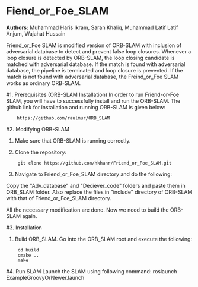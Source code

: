 # Fiend_or_Foe_SLAM
**Authors:** Muhammad Haris Ikram, Saran Khaliq, Muhammad Latif Latif Anjum, Wajahat Hussain


Friend_or_Foe SLAM is modified version of ORB-SLAM with inclusion of adversarial database to detect and prevent false loop closures. Whenever a loop closure is detected by ORB-SLAM, the loop closing candidate is matched with adversarial database. If the match is found with adversarial database, the pipeline is terminated and loop closure is prevented. If the match is not found with adversarial database, the Freind_or_Foe SLAM works as ordinary ORB-SLAM.


#1. Prerequisites (ORB-SLAM Installation)
In order to run Friend-or-Foe SLAM, you will have to successfully install and run the ORB-SLAM. The github link for installation and running ORB-SLAM is given below:

		https://github.com/raulmur/ORB_SLAM


#2. Modifying ORB-SLAM
1. Make sure that ORB-SLAM is running correctly.
2. Clone the repository:

		git clone https://github.com/hkhanr/Friend_or_Foe_SLAM.git

3. Navigate to Friend_or_Foe_SLAM directory and do the following:

Copy the "Adv_database" and "Deciever_code" folders and paste them in ORB_SLAM folder.
Also replace the files in "include" directory of ORB-SLAM with that of Friend_or_Foe_SLAM directory.

All the necessary modification are done. Now we need to build the ORB-SLAM again.

#3. Installation
1. Build ORB_SLAM. Go into the ORB_SLAM root and execute the following:

		cd build
		cmake ..
		make

#4. Run SLAM
Launch the SLAM using following command:
		roslaunch ExampleGroovyOrNewer.launch
		
